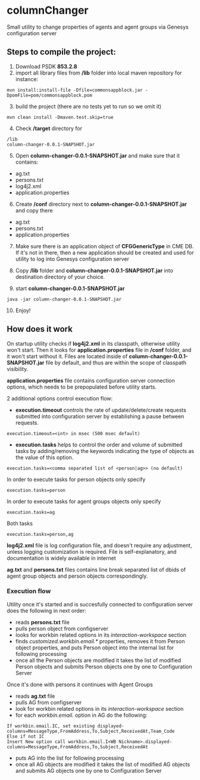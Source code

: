 # columnChanger

Small utility to change properties of agents and agent groups via Genesys configuration server

## Steps to compile the project:

1. Download PSDK **853.2.8**
2. import all library files from **/lib** folder into local maven repository
for instance:
```
mvn install:install-file -Dfile=commonsappblock.jar -DpomFile=pom/commonsappblock.pom
```
3. build the project (there are no tests yet to run so we omit it) 
```
mvn clean install -Dmaven.test.skip=true
```
4. Check **/target** directory for 
```
/lib
column-changer-0.0.1-SNAPSHOT.jar 
```
5. Open **column-changer-0.0.1-SNAPSHOT.jar** and make sure that it contains:

* ag.txt
* persons.txt
* log4j2.xml
* application.properties

6. Create **/conf** directory next to **column-changer-0.0.1-SNAPSHOT.jar** and copy there
* ag.txt
* persons.txt
* application.properties

7. Make sure there is an application object of **CFGGenericType** in CME DB. If it's not in there, then a new application should be created and used for utility to log into Genesys configuration server

8. Copy **/lib** folder and **column-changer-0.0.1-SNAPSHOT.jar** into destination directory of your choice.

9. start **column-changer-0.0.1-SNAPSHOT.jar**
```
java -jar column-changer-0.0.1-SNAPSHOT.jar 
```
10. Enjoy!


## How does it work

On startup utility checks if **log4j2.xml** in its classpath, otherwise utility won't start.
Then it looks for **application.properties** file in **/conf** folder, and it won't start without it. 
Files are located inside of **column-changer-0.0.1-SNAPSHOT.jar** file by default, and thus are within the scope of classpath visibility.

**application.properties** file contains configuration server connection options, which needs to be prepopulated before utility starts.

2 additional options control execution flow:
- **execution.timeout** controls the rate of update/delete/create requests submitted into configuration server by establishing a pause between requests.

```
execution.timeout=<int> in msec (500 msec default) 
```
- **execution.tasks** helps to control the order and volume of submitted tasks by adding/removing the keywords indicating the type of objects as the value of this option.

```
execution.tasks=<comma separated list of <person|ag>> (no default)
```

In order to execute tasks for person objects only specify 
```
execution.tasks=person
```
In order to execute tasks for agent groups objects only specify
```
execution.tasks=ag
```
Both tasks
```
execution.tasks=person,ag
```

**log4j2.xml** file is log configuration file, and doesn't require any adjustment, unless logging customization is required. File is self-explanatory, and documentation is widely available in internet

**ag.txt** and **persons.txt** files contains line break separated list of dbids of agent group objects and person objects correspondingly.

### Execution flow
Utility once it's started and is succesfully connected to configuration server does the following in next order:

- reads **persons.txt** file
- pulls person object from configserver
- looks for workbin related options in its *interaction-workspace* section
- finds *customized.workbin.email.\** properties, removes it from Person object properties, and puts Person object into the internal list for following processing
- once all the Person objects are modified it takes the list of modified Person objects and submits Person objects one by one to Configuration Server

Once it's done with persons it continues with Agent Groups
- reads **ag.txt** file
- pulls AG from configserver
- look for workbin related options in its *interaction-workspace* section
- for each *workbin.email.<WB Nickname>* option in AG do the following:
```
If workbin.email.IC, set existing displayed-columns=MessageType,FromAddress,To,Subject,ReceivedAt,Team_Code
Else if not IC
Insert New option call workbin.email.I<WB Nickname>.displayed-columns=MessageType,FromAddress,To,Subject,ReceivedAt
```
- puts AG into the list for following processing
- once all AG objects are modified it takes the list of modified AG objects and submits AG objects one by one to Configuration Server 
